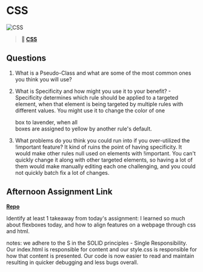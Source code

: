 # CSS

![CSS](https://bcw.blob.core.windows.net/public/cssUnit/1411879719053976)

> **📖 [CSS](https://codeworksacademy.com/fs-student-guide/resources/wk1/03-CSS)**

## Questions

1. What is a Pseudo-Class and what are some of the most common ones you think you will use?

2. What is Specificity and how might you use it to your benefit? - Specificity determines which rule should be applied to a targeted element, when that element is being targeted by multiple rules with different values. You might use it to change the color of one <div> box to lavender, when all <div> boxes are assigned to yellow by another rule's default.

3. What problems do you think you could run into if you over-utilized the !important feature? It kind of ruins the point of having specificity. It would make other rules null used on elements with !important. You can't quickly change it along with other targeted elements, so having a lot of them would make manually editing each one challenging, and you could not quickly batch fix a lot of changes.

## Afternoon Assignment Link

**[Repo](https://github.com/rachel-gamble/resume3)**

Identify at least 1 takeaway from today's assignment: I learned so much about flexboxes today, and how to align features on a webpage through css and html.

notes: we adhere to the S in the SOLID principles - Single Responsibility. Our index.html is responsible for content and our style.css is responsible for how that content is presented. Our code is now easier to read and maintain resulting in quicker debugging and less bugs overall.

